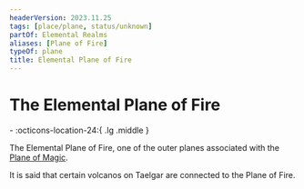 ```yaml
---
headerVersion: 2023.11.25
tags: [place/plane, status/unknown]
partOf: Elemental Realms
aliases: [Plane of Fire]
typeOf: plane
title: Elemental Plane of Fire
---
```

# The Elemental Plane of Fire
<div class="grid cards ext-narrow-margin ext-one-column" markdown>
-    :octicons-location-24:{ .lg .middle }   
</div>


The Elemental Plane of Fire, one of the outer planes associated with the [Plane of Magic](<../plane-of-magic.md>).

It is said that certain volcanos on Taelgar are connected to the Plane of Fire.



